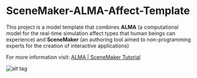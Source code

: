 # SceneMaker-ALMA-Affect-Template

This project is a model template that combines **ALMA** (a computational model for the real-time simulation affect types that human beings can experience) and **SceneMaker** (an authoring tool aimed to non-programming experts for the creation of interactive applications)

For more information visit: [ALMA | SceneMaker Tutorial ](http://scenemaker.dfki.de/tutorials/tut_alma.html) 

![alt tag](http://i.imgur.com/9mOWoQN.png?1 "VisualSceneMaker")

